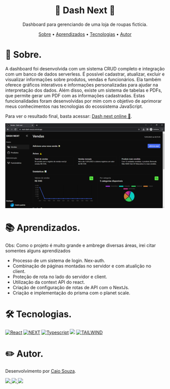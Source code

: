 <p><h1 align="center">👕 Dash Next 🛒 </h1></p>
<p align="center">Dashboard para gerenciando de uma loja de roupas fictícia.</p>

<p align="center">
 <a href="#sobre">Sobre</a> •
 <a href="#aprendizados">Aprendizados</a> •
 <a href="#tecnologias">Tecnologias</a> •
  <a href="#autor">Autor</a>
</p>

<div id="sobre">
  <h1>📎 Sobre. </h1>
  <p>A dashboard foi desenvolvida com um sistema CRUD completo e integração com um banco de dados serverless. É possível cadastrar, atualizar, excluir e visualizar informações sobre produtos, vendas e funcionários. Ela também oferece gráficos interativos e informações personalizadas para ajudar na interpretação dos dados. Além disso, existe um sistema de tabelas e PDFs, que permite gerar um PDF com as informações cadastradas. Estas funcionalidades foram desenvolvidas por mim com o objetivo de aprimorar meus conhecimentos nas tecnologias do ecossistema JavaScript.
  </p>
  <p>
    Para ver o resultado final, basta acessar: <a href="https://next-dash-souzzs.vercel.app/login">Dash next online 🛒</a>.
  </p>
  <img src="/public/banner-next-dash.PNG" alt="Demonstração dash next"/>
</div>

<div id="aprendizados">
 <h1>📚 Aprendizados. </h1>
  <p>Obs: Como o projeto é muito grande e ambrege diversas áreas, irei citar somentes alguns aprendizados</p>
 <ul>
  <li>Processo de um sistema de login. Nex-auth.</li>
  <li>Combinação de páginas montadas no servidor e com atualição no client.</li>
  <li>Proteção de rota no lado do servidor e client.</li>
  <li>Utilização da context API do react.</li>
  <li>Criação de configuração de rotas de API com o NextJs.</li>
  <li>Criação e implementação do prisma com o planet scale.</li>
 </ul>
<div>
  
  <div id="tecnologias">
  <h1>🛠 Tecnologias.</h1>
  <div>
    <a href="https://pt-br.reactjs.org/"><img src="https://img.shields.io/badge/react-%2320232a.svg?style=for-the-badge&amp;logo=react&amp;logoColor=%2361DAFB"              alt="React"></a>
    <a href="https://nextjs.org/"><img alt="NEXT" src="https://img.shields.io/badge/Next-black?style=for-the-badge&amp;logo=next.js&amp;logoColor=white"></a>
    <a href="https://www.typescriptlang.org/"><img src="https://img.shields.io/badge/TypeScript-007ACC?style=for-the-badge&logo=typescript&logoColor=white"                  alt="Typescript"></a>
    <a href="https://www.prisma.io/"><img src="https://img.shields.io/badge/Prisma-3982CE?style=for-the-badge&logo=Prisma&logoColor=white"/></a>
    <a href="https://tailwindcss.com/"><img alt="TAILWIND" src="https://img.shields.io/badge/Tailwind_CSS-38B2AC?style=for-the-badge&logo=tailwind-css&logoColor=white">
    </a>
    </div>
</div>
<div id="autor">
  <h1>✏️ Autor.</h1>
  <p>Desenvolvimento por <a href="https://github.com/souzzs">Caio Souza</a>.</p>
  <a href="https://www.linkedin.com/in/souzzs/" target="_blank">
    <img src="https://img.shields.io/badge/-LinkedIn-%230077B5?style=for-the-badge&logo=linkedin&logoColor=white">
  </a>
  <a href="mailto:souzsdev@gmail.com" target="_blank">
    <img src="https://img.shields.io/badge/-Gmail-%23333?style=for-the-badge&logo=gmail&logoColor=white">
  </a>
  <a href="https://discord.gg/BsnqGK6e" target="_blank">
    <img src="https://img.shields.io/badge/Discord-7289DA?style=for-the-badge&logo=discord&logoColor=white">
  </a>
  </p>
</div>

